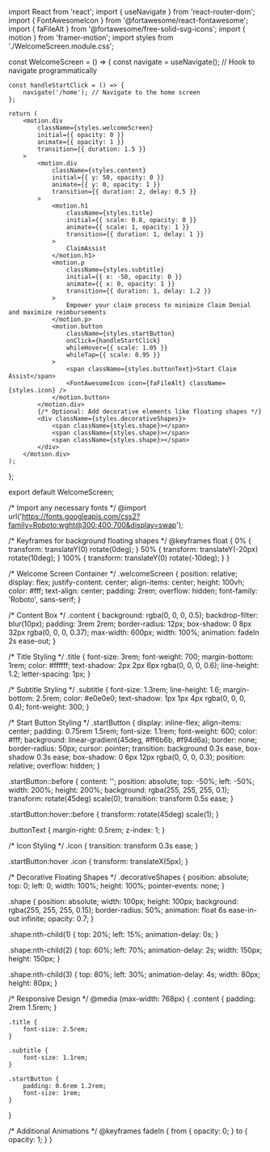 import React from 'react';
import { useNavigate } from 'react-router-dom';
import { FontAwesomeIcon } from '@fortawesome/react-fontawesome';
import { faFileAlt } from '@fortawesome/free-solid-svg-icons';
import { motion } from 'framer-motion';
import styles from './WelcomeScreen.module.css';

const WelcomeScreen = () => {
    const navigate = useNavigate(); // Hook to navigate programmatically

    const handleStartClick = () => {
        navigate('/home'); // Navigate to the home screen
    };

    return (
        <motion.div
            className={styles.welcomeScreen}
            initial={{ opacity: 0 }}
            animate={{ opacity: 1 }}
            transition={{ duration: 1.5 }}
        >
            <motion.div
                className={styles.content}
                initial={{ y: 50, opacity: 0 }}
                animate={{ y: 0, opacity: 1 }}
                transition={{ duration: 2, delay: 0.5 }}
            >
                <motion.h1
                    className={styles.title}
                    initial={{ scale: 0.8, opacity: 0 }}
                    animate={{ scale: 1, opacity: 1 }}
                    transition={{ duration: 1, delay: 1 }}
                >
                    ClaimAssist
                </motion.h1>
                <motion.p
                    className={styles.subtitle}
                    initial={{ x: -50, opacity: 0 }}
                    animate={{ x: 0, opacity: 1 }}
                    transition={{ duration: 1, delay: 1.2 }}
                >
                    Empower your claim process to minimize Claim Denial and maximize reimbursements
                </motion.p>
                <motion.button
                    className={styles.startButton}
                    onClick={handleStartClick}
                    whileHover={{ scale: 1.05 }}
                    whileTap={{ scale: 0.95 }}
                >
                    <span className={styles.buttonText}>Start Claim Assist</span>
                    <FontAwesomeIcon icon={faFileAlt} className={styles.icon} />
                </motion.button>
            </motion.div>
            {/* Optional: Add decorative elements like floating shapes */}
            <div className={styles.decorativeShapes}>
                <span className={styles.shape}></span>
                <span className={styles.shape}></span>
                <span className={styles.shape}></span>
            </div>
        </motion.div>
    );
};

export default WelcomeScreen;



/* Import any necessary fonts */
@import url('https://fonts.googleapis.com/css2?family=Roboto:wght@300;400;700&display=swap');

/* Keyframes for background floating shapes */
@keyframes float {
    0% {
        transform: translateY(0) rotate(0deg);
    }
    50% {
        transform: translateY(-20px) rotate(10deg);
    }
    100% {
        transform: translateY(0) rotate(-10deg);
    }
}

/* Welcome Screen Container */
.welcomeScreen {
    position: relative;
    display: flex;
    justify-content: center;
    align-items: center;
    height: 100vh;
    color: #fff;
    text-align: center;
    padding: 2rem;
    overflow: hidden;
    font-family: 'Roboto', sans-serif;
}

/* Content Box */
.content {
    background: rgba(0, 0, 0, 0.5);
    backdrop-filter: blur(10px);
    padding: 3rem 2rem;
    border-radius: 12px;
    box-shadow: 0 8px 32px rgba(0, 0, 0, 0.37);
    max-width: 600px;
    width: 100%;
    animation: fadeIn 2s ease-out;
}

/* Title Styling */
.title {
    font-size: 3rem;
    font-weight: 700;
    margin-bottom: 1rem;
    color: #ffffff;
    text-shadow: 2px 2px 6px rgba(0, 0, 0, 0.6);
    line-height: 1.2;
    letter-spacing: 1px;
}

/* Subtitle Styling */
.subtitle {
    font-size: 1.3rem;
    line-height: 1.6;
    margin-bottom: 2.5rem;
    color: #e0e0e0;
    text-shadow: 1px 1px 4px rgba(0, 0, 0, 0.4);
    font-weight: 300;
}

/* Start Button Styling */
.startButton {
    display: inline-flex;
    align-items: center;
    padding: 0.75rem 1.5rem;
    font-size: 1.1rem;
    font-weight: 600;
    color: #fff;
    background: linear-gradient(45deg, #ff6b6b, #f94d6a);
    border: none;
    border-radius: 50px;
    cursor: pointer;
    transition: background 0.3s ease, box-shadow 0.3s ease;
    box-shadow: 0 6px 12px rgba(0, 0, 0, 0.3);
    position: relative;
    overflow: hidden;
}

.startButton::before {
    content: '';
    position: absolute;
    top: -50%;
    left: -50%;
    width: 200%;
    height: 200%;
    background: rgba(255, 255, 255, 0.1);
    transform: rotate(45deg) scale(0);
    transition: transform 0.5s ease;
}

.startButton:hover::before {
    transform: rotate(45deg) scale(1);
}

.buttonText {
    margin-right: 0.5rem;
    z-index: 1;
}

/* Icon Styling */
.icon {
    transition: transform 0.3s ease;
}

.startButton:hover .icon {
    transform: translateX(5px);
}

/* Decorative Floating Shapes */
.decorativeShapes {
    position: absolute;
    top: 0;
    left: 0;
    width: 100%;
    height: 100%;
    pointer-events: none;
}

.shape {
    position: absolute;
    width: 100px;
    height: 100px;
    background: rgba(255, 255, 255, 0.15);
    border-radius: 50%;
    animation: float 6s ease-in-out infinite;
    opacity: 0.7;
}

.shape:nth-child(1) {
    top: 20%;
    left: 15%;
    animation-delay: 0s;
}

.shape:nth-child(2) {
    top: 60%;
    left: 70%;
    animation-delay: 2s;
    width: 150px;
    height: 150px;
}

.shape:nth-child(3) {
    top: 80%;
    left: 30%;
    animation-delay: 4s;
    width: 80px;
    height: 80px;
}

/* Responsive Design */
@media (max-width: 768px) {
    .content {
        padding: 2rem 1.5rem;
    }

    .title {
        font-size: 2.5rem;
    }

    .subtitle {
        font-size: 1.1rem;
    }

    .startButton {
        padding: 0.6rem 1.2rem;
        font-size: 1rem;
    }
}

/* Additional Animations */
@keyframes fadeIn {
    from {
        opacity: 0;
    }
    to {
        opacity: 1;
    }
}

